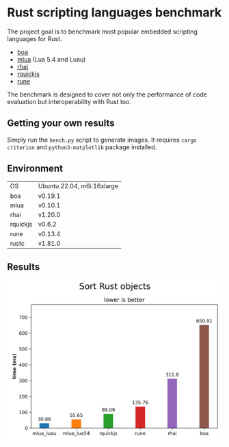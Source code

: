 # Rust scripting languages benchmark

The project goal is to benchmark most popular embedded scripting languages for Rust.

- [boa](https://boajs.dev)
- [mlua](https://crates.io/crates/mlua) (Lua 5.4 and Luau)
- [rhai](https://crates.io/crates/rhai)
- [rquickjs](https://crates.io/crates/rquickjs)
- [rune](https://crates.io/crates/rune)

The benchmark is designed to cover not only the performance of code evaluation but interoperability with Rust too.

## Getting your own results

Simply run the `bench.py` script to generate images. It requires `cargo criterion` and `python3-matplotlib` package installed.

## Environment

|          |                               |
|----------|-------------------------------|
| OS       | Ubuntu 22.04, m6i.16xlarge    |
| boa      | v0.19.1                       |
| mlua     | v0.10.1                       |
| rhai     | v1.20.0                       |
| rquickjs | v0.6.2                        |
| rune     | v0.13.4                       |
| rustc    | v1.81.0                       |

## Results

![Sort Rust objects](Sort%20Rust%20objects.png)
